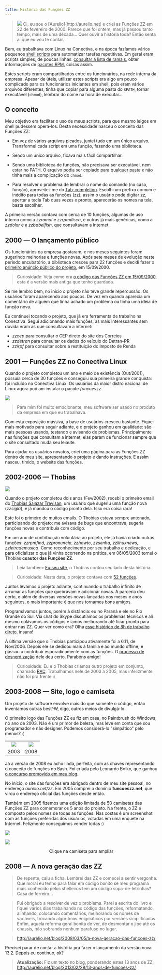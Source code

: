 ```yaml
---
title: História das Funções ZZ
---
```


> <img src="img/aurelio-64.png" class="inline">
> Oi, eu sou o [Aurelio](http://aurelio.net) e criei as Funções ZZ em 22 de fevereiro de 2000. Parece que foi ontem, mas já passou tanto tempo, mais de uma década… Quer ouvir a história toda? Então senta aí que eu vou te contar.

Bem, eu trabalhava com Linux na Conectiva, e na época fazíamos vários pequenos [shell scripts](http://aurelio.net/shell/) para automatizar tarefas repetitivas. Em geral eram scripts simples, de poucas linhas: [consultar a lista de ramais](http://aurelio.net/doc/rdl/areas-compartilhadas.html), obter informações de [pacotes RPM](http://en.wikipedia.org/wiki/RPM_Package_Manager), coisas assim.

Estes scripts eram compartilhados entre os funcionários, na rede interna da empresa. Apesar de úteis, utilizar estes scripts era algo um pouco complicado para os funcionários iniciantes em shell, pois eram vários arquivos diferentes, tinha que copiar para alguma pasta do `$PATH`, tornar executável (`chmod`), lembrar do nome na hora de executar…


## O conceito

Meu objetivo era facilitar o uso de meus scripts, para que mesmo leigos em shell pudessem operá-los. Desta necessidade nasceu o conceito das Funções ZZ:

* Em vez de vários arquivos picados, juntei tudo em um único arquivo. Transformei cada script em uma função, fazendo uma biblioteca.

* Sendo um único arquivo, ficava mais fácil compartilhar.

* Sendo uma biblioteca de funções, não precisava ser executável, nem estar no PATH. O arquivo podia ser copiado para qualquer pasta e não tinha mais a complicação do `chmod`.

* Para resolver o problema de lembrar o nome do comando (no caso, função), aproveitei-me do [Tab-completion](http://en.wikipedia.org/wiki/Command-line_completion). Escolhi um prefixo comum e inédito para todas as funções (zz), assim o usuário pode digitar zz, apertar a tecla Tab duas vezes e pronto, aparecerão os nomes na tela, basta escolher.

A primeira versão contava com cerca de 10 funções, algumas de uso interno como a *zzramal* e *zzrpmdisco*, e outras já mais genéricas, como a *zzdolar* e a *zzbabelfish*, que consultavam a internet.

<!-- [Babelfish ""http://en.wikipedia.org/wiki/Yahoo!_Babel_Fish""], [Babylon ""http://en.wikipedia.org/wiki/Babylon_(program)""], [Jargon File http://www.catb.org/jargon/]. -->

<!-- O nome da minha bilioteca de funções mudou com o tempo. No início era ``.bash_functions``, depois virou ``.bashzz``, depois ``funcoeszz``. -->

<!--
%%% EMAILS HISTÓRICOS
%
% From aurelio@conectiva.com.br
% Date: Sat, 26 Feb 2000 00:06:21 -0300 (EST)
% To: Wanderlei Antonio Cavassin
% Subject: .bash_functions
%
% aí, já é um começo. tô padronizado os nomes de função como zz*
% /wb/aurelio/.bash_functions
%
% ainda vou por mais coisas.
%
%---------------------------------------------------------------
%
% From aurelio@conectiva.com.br
% Date: Wed, 3 May 2000 15:33:06 -0300 (EST)
% To: Carlos Augusto Mariano Horylka
% Subject: Re: preciso de um help
%
% @ 3/5, Carlos Augusto Mariano Horylka:
% > o arnaldo me mostrou um tempo atras um script acho que vc mesmo fez que
% > se chamava jargon ou algo parecido.
%
%---------------------------------------------------------------
%
% Date: Thu, 11 May 2000 15:50:09 -0300 (EST)
% [...]
% [~] zzrpmdisco /d/conectiva/RPMS/emacs-*
% 52Mb
% [~] zzrpmdisco /d/conectiva/RPMS/vim-*
% 6Mb
%
%---------------------------------------------------------------
%
% From aurelio@conectiva.com.br
% Date: Tue, 16 May 2000 00:50:22 -0300 (EST)
% To: "Ademar de Souza Reis Jr."
% Subject: Re: bash-functions Era: Calculo de horas
%
% @ 1/3, Ademar de Souza Reis Jr.:
% > > http://www.conectiva.com.br/~aurelio/programas/bash/funcoes
% [...]
% > > as de dicionário e tradução são BEM úteis. a do dólar tb.
% [...]
% agora tem uma que foi dica do roxo pra ver de que país é o domínio...
% [...]
% > dos2unix
% > lscore
% > rmcore
% > mkill
% > what
% > Se achar alguma útil, fique avontade em usar: tudo sob os termos da GPL.
%
% peguei a mkill e virou zzkill, fiz uma mudançazinha no sed
% [...]
% dá uma olhadinha lá, tem saída colorida, ajuda, troca de palavras
% e extensões, kill... &:)
-->

## 2000 — O lançamento público

Os funcionários da empresa gostaram, e nos meses seguintes foram sugerindo melhorias e funções novas. Após sete meses de evolução neste período encubatório, a biblioteca cresceu para 22 funções e decidi fazer o [primeiro anúncio público do projeto](https://br.groups.yahoo.com/neo/groups/shell-script/conversations/topics/430), em 15/09/2000.

<!-- O pacote cresceu para pouco mais de 20 funções de uso geral, como trocar palavras, trocar extensão de arquivo e cálculos. -->
<!-- Também criei o esquema de ajuda nos cabeçalhos (--help) e saída colorida. -->

<!--
Cópia do email, caso o Yahoo suma:

olás.

com o passar do tempo, fui criando uma coleção de pequenos
programinhas pra fazer coisinhas simples e economizar tempo.
acho que geralmente todo usuário de modo texto tem sua coleção
particular de robozinhos...

o que fiz foi transformar todos em funções do bash, enxugando ao
máximo, e os deixando genéricos.

toda função usa apenas variáveis locais, possui amostra de
sintaxe em caso de chamada errada e possui no nome o prefixo zz,
bem como descrição e exemplo de uso.

as variáveis globais do arquivo também têm o prefixo ZZ

assim, as funções ZZ não atrapalharão seu ambiente atual e não
sobreescreverão eventuais funções ou variáveis de mesmo nome.

incluído o arquivo na sua shell atual (com o comando source
ou .), basta:

prompt$ zz<TAB><TAB>

para ver todas as funções disponíveis. são 22 ao todo.
algumas fazem busca na internet então necessitam de conexão.



o arquivo .bashzz com as funções segue em anexo e também tem uma
cópia em:
http://www.conectiva.com.br/~aurelio/programas/bash/funcoesZZ
mais instruções estão no seu cabeçalho.

este é um primeiro anúncio público, embora estas funções já
estejam em uso interno aqui na conectiva a cerca de 6 meses.

críticas e sugestões de melhoria ou de funções novas são
EXTREMAMENTE bem-vindas.

é isso.


--
s·:(·>(·×^a]×http://www.verde666.org×^[:wq
-->

> Curiosidade: Veja como era [o código das Funções ZZ em 15/09/2000](download/funcoeszz-0.0915.sh), esta é a versão mais antiga que tenho guardada.

Se me lembro bem, no início o projeto não teve grande repercussão. Os usuários foram aparecendo aos poucos. De vez em quando aparecia um comentário de alguém que tinha achado um problema ou tinha uma ideia de função nova.

Eu continuei tocando o projeto, que já era ferramenta de trabalho na Conectiva. Segui adicionando mais funções, as mais interessantes sem dúvida eram as que consultavam a internet:

* *zzcep* para consultar o CEP direto do site dos Correios
* *zzdetran* para consultar os dados do veículo do Detran-PR
* *zzirpf* para consultar sobre a restituição do Imposto de Renda

<!-- Nesta época também criei a //zzarrumanome//, que se tornou uma das funções preferidas dos usuários, usada principalmente para faxinar arquivos MP3. -->


## 2001 — Funções ZZ no Conectiva Linux

<!--
Changelog do funcoeszz.spec (usado pra gerar o pacote RPM)

* Tue Oct 02 2001 Aurélio Marinho Jargas <verde@conectiva.com>
+ funcoeszz-1.0-1cl
- CL package (finally) created
-->

Quando o projeto completou um ano e meio de existência (Out/2001), possuía cerca de 30 funções e conseguiu sua primeira grande conquista: foi incluído no Conectiva Linux. Os usuários da maior distro nacional de Linux agora podiam instalar o pacote *funcoeszz*.

![](img/cl8-caixa.jpg)

> Para mim foi muito emocionante, meu software ser usado no produto da empresa em que eu trabalhava.

Com esta exposição massiva, a base de usuários cresceu bastante. Fiquei mais motivado para seguir adiante, e o projeto ganhou em qualidade: são mais pessoas usando, testando e avisando de problemas. Principalmente nas funções que consultam a internet, elas param de funcionar sempre que o site consultado muda seu leiaute.

Para ajudar os usuários novatos, criei uma página para as Funções ZZ dentro de meu site, apresentando o projeto e dando instruções. E assim nasceu, tímido, o website das funções.

<!-- http://verde666.org/programas/bash/funcoeszz — 2001-10 (ou antes) -->
<!-- http://verde666.org/zz                       — 2002-06 (ou antes) -->


## 2002-2006 — Thobias

<!--
%%% PRIMEIRO EMAIL THOBIAS
%
% Date: Thu, 21 Feb 2002 10:31:55 -0300 (BRT)
% From: Thobias Salazar Trevisan
% Subject: funcoeszz
%
% Legal a ideia das funcoeszz.
% Entao aqui vao duas ideias para vc acrescentar se quiseres...
% Pesquisa por Acronyms e por cep.
%
% acron()
% {
% ACRON=`echo $1 | tr '[a-z]' '[A-Z]'`
% lynx -dump "http://www.acronymfinder.com/af-query.asp?String=exact&Acronym=${1}&Find=Find" \
%  | sed -n "/^[[:space:]]*$ACRON/p" | sed 's/\[.*$//'  
% }
%
% cep2(){
% echo "_textCEP=${1}&_b_cep.x=1" | lynx -post-data -nolist -crawl \
% -width=300 -accept_all_cookies http://www.terra.com.br/cep/ceps.cgi| sed '1,2d'
% }
-->

![](img/thobias.jpg)

Quando o projeto completou dois anos  (Fev/2002), recebi o primeiro email do [Thobias Salazar Trevisan](http://thobias.org), um usuário que sugeriu uma função nova (*zzsigla*), e já mandou o código pronto dela. Isso era coisa rara!

Este foi o primeiro de muitos emails. O Thobias estava sempre antenado, participando do projeto: me avisava de bugs que encontrava, sugeria funções novas e contribuia com código.

<!--
Funções novas criadas pelo Thobias antes de ser co-autor:
zzsigla, zzrpmfind, zzpronuncia, zzhowto, zzsenha, zzlinuxnews, zzletrademusica.
-->

Em um ano de contribuição voluntária ao projeto, ele já havia criado outras funções: *zzrpmfind*, *zzpronuncia*, *zzhowto*, *zzsenha*, *zzlinuxnews*, *zzletrademusica*. Como reconhecimento por seu trabalho e dedicação, e para oficializar o que já vinha ocorrendo na prática, em 06/05/2003 tornei o Thobias **coautor das Funções ZZ**.

> Leia também: [Eu seu site](http://www.thobias.org/scr/), o Thobias contou seu lado desta história.

> Curiosidade: Nesta data, o projeto contava com [52 funções](download/funcoeszz-3.0507.sh).

Juntos levamos o projeto adiante, continuando o trabalho infinito de arrumar as funções que quebravam e adicionar novas. A parceria deu certo, e além de diversas versões novas lançadas nos meses e anos seguintes, o mais importante é que nos tornamos bons amigos.

Programávamos juntos, porém à distância: eu no Paraná e ele no Rio Grande do Sul. Via chat do Skype discutíamos os problemas técnicos e ali mesmo colávamos os códigos e íamos melhorando até ficar pronto para entrar nas ZZ. Quer ver como era? Olha [esse histórico de 8h de trabalho direto](aovivo.html), insano!

<!-- Um GitHub da vida naquela época seria muito útil :) -->

A última versão que o Thobias participou ativamente foi a 6.11, de Nov/2006. Depois ele se dedicou mais à família e ao mundo offline, e passou a contribuir esporadicamente com as funções. O [processo de desnerdização](http://aurelio.net/blog/2005/11/30/processo-de-desnerdizacao/) dele deu certo. Parabéns amigo!

> Curiosidade: Eu e o Thobias criamos outro projeto em conjunto, chamado [RAC](http://aurelio.net/rac/). Trabalhamos nele de 2003 a 2005, mas infelizmente não foi pra frente :(


## 2003-2008 — Site, logo e camiseta

<!-- 02 Jul 2003 — O site das Funções ZZ atualizada e agora as funções têm um logotipo, ou algo parecido... O Sr. Paintbrush foi chamado para me ajudar. Além do logo agora também tem o novíssimo livro de visitas das funções, para os usuários fazerem declarações de amor ao programa :) -->
<!-- 30 Set 2005 — 5 anos de Funções ZZ - Site novo e camiseta -->

Um projeto de software envolve mais do que somente o código, então inventamos outras best^W, digo, outros meios de divulgá-lo.

O primeiro logo das Funções ZZ eu fiz em casa, no Paintbrush do Windows, no ano de 2003. Não é um primor de beleza, mas leve em conta que sou programador e não designer. Podemos considerá-lo "simpático" pelo menos? :)

<table style="text-align:center">
<tr>
    <td><img src="img/logo/zzlogo-old.png"></td>
    <td><img src="img/icon/128.png"></td>
</tr>
<tr>
    <td>2003</td>
    <td>2008</td>
</tr>
</table>

Já a versão de 2008 eu acho linda, perfeita, com as chaves representando o conceito de funções no Bash. Foi criada pelo Leonardo Boiko, que ganhou [o concurso promovido em meu blog](http://aurelio.net/blog/2008/08/13/novo-icone-logotipo-das-funcoes-zz/).

No início, o site das funções era abrigado dentro de meu site pessoal, no endereço *aurelio.net/zz*. Em 2005 comprei o domínio **funcoeszz.net**, que virou o endereço oficial das funções desde então.

Também em 2005 fizemos uma edição limitada de 50 camisetas das Funções ZZ para comemorar os 5 anos do projeto. Na frente, o ZZ é composto pelos nomes de todas as funções. Nas costas é um screenshot com as funções preferidas dos usuários, votadas em uma enquete na Internet. Felizmente conseguimos vender todas :)

[![](img/camiseta-zz-frente.png)](img/camiseta-zz-arte-frente.png)

[![](img/camiseta-zz-costas.png)](img/camiseta-zz-arte-costas.png)

<p style="text-align:center">Clique na camiseta para ampliar</p>

<!--
%  |  [img/camiseta/daniduc-holanda-mini.jpg]  |  [img/camiseta/fabricio-beltram-mini.jpg]
%  |  Daniel Duclós  |  Fabrício Beltram
%  |  [img/camiseta/leandro-bordignon-mini.jpg]  |  [img/camiseta/nei-rauni-mini.jpg]
%  |  Leandro Bordignon  |  Nei Rauni
 -->


## 2008 — A nova geração das ZZ

> De repente, caiu a ficha. Lembrei das ZZ e comecei a sentir vergonha. Que moral eu tenho para falar em código bonito se meu programa mais conhecido pelos shelleiros tem um código sopa-de-letrinhas? Casa de ferreiro…

> Fui obrigado a resolver de vez o problema. Parei a escrita do livro e fiquei vários dias trabalhando no código das funções, reformatando, alinhando, colocando comentários, melhorando os nomes de variáveis, trocando algoritmos enigmáticos por versões simplificadas. Enfim, aquela reforma geral bonita de ver, de desmontar o jipe até os chassis, não sobrando nenhum parafuso no lugar.

> http://aurelio.net/blog/2008/03/05/a-nova-geracao-das-funcoes-zz/

Precisei parar de contar a história pra fazer o lançamento da versão nova 13.2. Depois eu continuo, ok?

> **Atualização:** Fiz um texto no blog, ponderando estes 13 anos de ZZ: http://aurelio.net/blog/2013/02/28/13-anos-de-funcoes-zz/

<!--
v8.3: reescrita do código, UTF-8, testador
v8.10: pasta /extra com as funções extra isoladas em cada arquivo.
v10.12: pastas /zz e /off, com as funções completamente isoladas.
2012-03 comecei API
2012-03-30 mudança SVN Google Code -> GitHub

file:///a/www/blog-arquivo.html
http://aurelio.net/blog/2010/12/23/versao-nova-das-funcoes-zz-10-12/
http://aurelio.net/blog/2008/03/05/a-nova-geracao-das-funcoes-zz/

Com uma média vergonhosa de uma versão nova por ano, 2006 e 2007 passaram lentos para as Funções ZZ.

: v5.0519
- Adicionado suporte ao arquivo ~/.zzextra para armazenar funções de terceiros
- Funções ajustadas para funcionar em UNIX e sistemas antigos com SED limitado: ajuda, chavepgp, cinclude, converte, detransp, dicjargon, diffpalavra, google, kill, maiores, nomefoto, security, zzzz

: v8.3
http://aurelio.net/blog/2008/03/05/a-nova-geracao-das-funcoes-zz/
    post show de bola vale a pena linkar
http://www.Dicas-L.com.br/dicas-l/20080306.php
    resumao na dicas-l
testador (quando?) mega atualização 8.3
UTF-8 mega atualizacao 8.3
 - O **código-fonte** das funções foi inteiramente rescrito - agora é legível, bem estruturado e mais seguro, com muitos comentários explicando seu funcionamento
 - As funções agora migraram para a codificação **UTF-8**, que é padrão na maioria dos sistemas modernos
 - [nova] zztool - Função interna com miniferramentas
 - [zzzz] Mensagens informativas durante a execução, opção --tcshrc agora também inclui as funções extras, opção nova --teste para testar se os comandos básicos estão instalados e conferir a codificação do sistema e das funções (valeu Daniel Zilli, Rodrigo Azevedo)
 - Variável nova ZZCODIGOCOR para configurar a cor dos textos em destaque (padrão: azul)
 - Variável nova ZZVERSAO para guardar a versão atual das funções
 - Variável nova ZZUTF para indicar se o código das funções está em UTF-8
 - Mensagem de uso de cada função agora é extraída diretamente do --help

2008-03-04 SVN Google Code, init com a versão 8.3
http://code.google.com/p/funcoeszz/source/list?num=25&start=26


http://aurelio.net/blog/2008/06/20/funcoes-zz-versao-86/
zzshuffle

http://aurelio.net/blog/2008/07/23/funcoes-zz-versao-87/
explica zzalfabeto, rot13, rot47

http://aurelio.net/blog/2008/08/13/novo-icone-logotipo-das-funcoes-zz/
resultado concurso logotipo

http://aurelio.net/blog/2008/09/30/funcoes-zz-versao-89/
zzecho, explicação e screenshot
zzansi2html

itamar:
r136 | itamarnet | 2009-10-04 23:02:50 -0300 (Dom, 04 Out 2009)
Função nova zzbolsas - Consulta bolsas e ações
    https://github.com/funcoeszz/funcoeszz/commit/5527cd1643a192e91245853e720d9da86165c5b7
email: 26 Set 2009, via form do blog, patch zzloteria
Empossado como coautor em 2013-08-27
Publicamente em 2013-08-30
    http://aurelio.net/blog/2013/08/30/novo-coautor-das-funcoes-zz-itamar-santos-de-souza/

2008-10-02
http://aurelio.net/blog/2008/10/02/recados-da-paroquia-zz/
SVN Google Code


: v8.10
- Adicionado suporte a um diretório com funções extras ($ZZEXTRADIR, valor padrão ~/zzextra)
 - As funções extras foram colocadas no [SVN http://code.google.com/p/funcoeszz/source/browse/]
http://aurelio.net/blog/2008/10/31/funcoes-zz-versao-810/
    história legal sobre zzcarnaval, pascoa, diasdasemana e horariodeverao

: v10.12
 - Nova variável $ZZOFF para guardar a lista das funções que não devem ser carregadas. Use espaços ou vírgulas (ou ambos) como separador. Exemplo: ``export ZZOFF="zzbeep, zzramones"``
 - Definidas como funções essenciais: zzajuda, zztool e zzzz. Elas não podem ser desligadas e as outras funções não funcionarão sem elas.
 - Nova variável $ZZDIR para indicar a pasta que guarda as funções, no caso de uso de funções em arquivos isolados, como no repositório SVN. Valor padrão ~/zz.
 - Novos dados no cabeçalho de cada função, como nome do autor, data de criação e licença.
 - Todas as funções antes chamadas de "extras" agora fazem parte do pacote oficial. Por isso o grande número de funções novas nesta versão. Como não há mais extras, foi removido o suporte a $ZZEXTRA e $ZZEXTRADIR.

: v∞
 - Agora as Funções ZZ estão em evolução contínua e não possuem mais versões formais.
 - [Visite o GitHub https://github.com/funcoeszz/funcoeszz/tree/master/zz] para ver o Changelog de cada função.
 -

- [changelog.html changelog.html]
- [versões antigas download/]
-
E daqui pra frente, que surpresas virão?
-->
